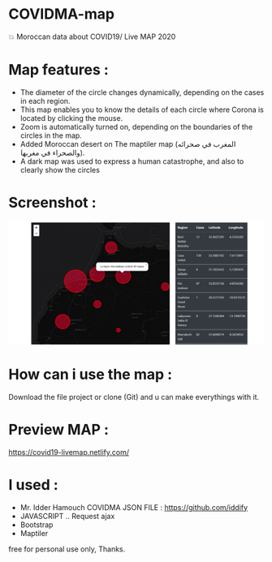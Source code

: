 # COVIDMA-map
💥 Moroccan data about COVID19/ Live MAP 2020

# Map features :
   - The diameter of the circle changes dynamically, depending on the cases in each region.
   - This map enables you to know the details of each circle where Corona is located by clicking the mouse.
   - Zoom is automatically turned on, depending on the boundaries of the circles in the map.
   - Added Moroccan desert on The maptiler map (المغرب في صحرائه والصحراء في مغربها).
   - A dark map was used to express a human catastrophe, and also to clearly show the circles
   
# Screenshot :
![screenshot](screenshot.png)

# How can i use the map :
   Download the file project or clone (Git) and u can make everythings with it.
   
# Preview MAP : 
   https://covid19-livemap.netlify.com/
   
# I used : 
  - Mr. Idder Hamouch COVIDMA JSON FILE : https://github.com/iddify
  - JAVASCRIPT .. Request ajax
  - Bootstrap
  - Maptiler


free for personal use only, Thanks.
